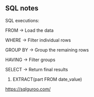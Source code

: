 ## SQL notes

SQL executions:

FROM → Load the data

WHERE → Filter individual rows

GROUP BY → Group the remaining rows

HAVING → Filter groups

SELECT → Return final results


1. EXTRACT(part FROM date_value)


https://sqlguroo.com/
